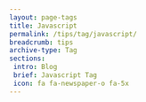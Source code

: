 ```yaml
---
layout: page-tags
title: Javascript
permalink: /tips/tag/javascript/
breadcrumb: tips
archive-type: Tag
sections:
 intro: Blog
 brief: Javascript Tag
 icon: fa fa-newspaper-o fa-5x
---
```

